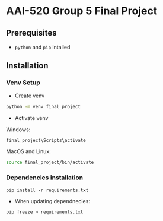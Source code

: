 # AAI-520 Group 5 Final Project

## Prerequisites 

* `python` and `pip` intalled

## Installation 

### Venv Setup

* Create venv

```sh
python -m venv final_project
```

* Activate venv 

Windows: 

```sh
final_project\Scripts\activate
```

MacOS and Linux: 


```sh
source final_project/bin/activate
```

### Dependencies installation 

```
pip install -r requirements.txt 
```

* When updating dependnecies: 

```
pip freeze > requirements.txt
```
